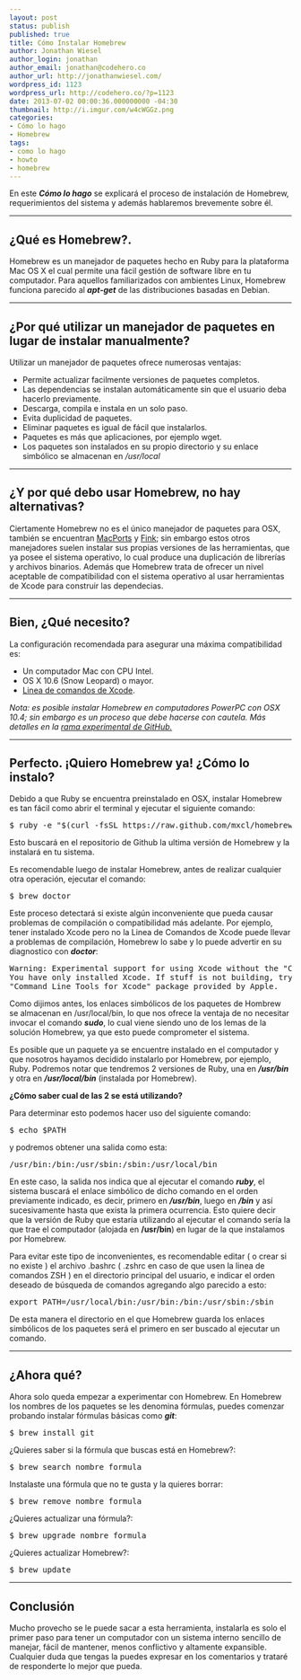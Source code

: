 ```yaml
---
layout: post
status: publish
published: true
title: Cómo Instalar Homebrew
author: Jonathan Wiesel
author_login: jonathan
author_email: jonathan@codehero.co
author_url: http://jonathanwiesel.com/
wordpress_id: 1123
wordpress_url: http://codehero.co/?p=1123
date: 2013-07-02 00:00:36.000000000 -04:30
thumbnail: http://i.imgur.com/w4cWGGz.png
categories:
- Cómo lo hago
- Homebrew
tags:
- como lo hago
- howto
- homebrew
---
```

<p>En este <strong><em>Cómo lo hago</em></strong> se explicará el proceso de instalación de Homebrew, requerimientos del sistema y además hablaremos brevemente sobre él.</p>

<hr />

<h2>¿Qué es Homebrew?.</h2>

<p>Homebrew es un manejador de paquetes hecho en Ruby para la plataforma Mac OS X el cual permite una fácil gestión de software libre en tu computador. Para aquellos familiarizados con ambientes Linux, Homebrew funciona parecido al <strong><em>apt-get</em></strong> de las distribuciones basadas en Debian.</p>

<hr />

<h2>¿Por qué utilizar un manejador de paquetes en lugar de instalar manualmente?</h2>

<p>Utilizar un manejador de paquetes ofrece numerosas ventajas:</p>

<ul>
<li>Permite actualizar facilmente versiones de paquetes completos.</li>
<li>Las dependencias se instalan automáticamente sin que el usuario deba hacerlo previamente.</li>
<li>Descarga, compila e instala en un solo paso.</li>
<li>Evita duplicidad de paquetes.</li>
<li>Eliminar paquetes es igual de fácil que instalarlos.</li>
<li>Paquetes es más que aplicaciones, por ejemplo wget.</li>
<li>Los paquetes son instalados en su propio directorio y su enlace simbólico se almacenan en <em>/usr/local</em></li>
</ul>

<hr />

<h2>¿Y por qué debo usar Homebrew, no hay alternativas?</h2>

<p>Ciertamente Homebrew no es el único manejador de paquetes para OSX, también se encuentran <a href="http://www.macports.org/">MacPorts</a> y <a href="http://finkproject.org/">Fink</a>; sin embargo estos otros manejadores suelen instalar sus propias versiones de las herramientas, que ya posee el sistema operativo, lo cual produce una duplicación de librerías y archivos binarios. Además que Homebrew trata de ofrecer un nivel aceptable de compatibilidad con el sistema operativo al usar herramientas de Xcode para construir las dependecias.</p>

<hr />

<h2>Bien, ¿Qué necesito?</h2>

<p>La configuración recomendada para asegurar una máxima compatibilidad es:</p>

<ul>
<li>Un computador Mac con CPU Intel.</li>
<li>OS X 10.6 (Snow Leopard) o mayor. </li>
<li><a href="http://itunes.apple.com/us/app/xcode/id497799835">Linea de comandos de Xcode</a>.</li>
</ul>

<p><em>Nota: es posible instalar Homebrew en computadores PowerPC con OSX 10.4; sin embargo es un proceso que debe hacerse con cautela. Más detalles en la <a href="https://github.com/mistydemeo/tigerbrew">rama experimental de GitHub.</a></em></p>

<hr />

<h2>Perfecto. ¡Quiero Homebrew ya! ¿Cómo lo instalo?</h2>

<p>Debido a que Ruby se encuentra preinstalado en OSX, instalar Homebrew es tan fácil como abrir el terminal y ejecutar el siguiente comando:</p>

<pre>$ ruby -e "$(curl -fsSL https://raw.github.com/mxcl/homebrew/go)"
</pre>

<p>Esto buscará en el repositorio de Github la ultima versión de Homebrew y la instalará en tu sistema.</p>

<p>Es recomendable luego de instalar Homebrew, antes de realizar cualquier otra operación, ejecutar el comando:</p>

<pre>$ brew doctor
</pre>

<p>Este proceso detectará si existe algún inconveniente que pueda causar problemas de compilación o compatibilidad más adelante. Por ejemplo, tener instalado Xcode pero no la Linea de Comandos de Xcode puede llevar a problemas de compilación, Homebrew lo sabe y lo puede advertir en su diagnostico con <strong><em>doctor</em></strong>:</p>

<pre>Warning: Experimental support for using Xcode without the "Command Line Tools".
You have only installed Xcode. If stuff is not building, try installing the
"Command Line Tools for Xcode" package provided by Apple.
</pre>

<p>Como dijimos antes, los enlaces simbólicos de los paquetes de Hombrew se almacenan en /usr/local/bin, lo que nos ofrece la ventaja de no necesitar invocar el comando <strong><em>sudo</em></strong>, lo cual viene siendo uno de los lemas de la solución Homebrew, ya que esto puede comprometer el sistema.</p>

<p>Es posible que un paquete ya se encuentre instalado en el computador y que nosotros hayamos decidido instalarlo por Homebrew, por ejemplo, Ruby. Podremos notar que tendremos 2 versiones de Ruby, una en <strong><em>/usr/bin</em></strong> y otra en <strong><em>/usr/local/bin</em></strong> (instalada por Homebrew).</p>

<p><strong>¿Cómo saber cual de las 2 se está utilizando?</strong></p>

<p>Para determinar esto podemos hacer uso del siguiente comando:</p>

<pre>$ echo $PATH
</pre>

<p>y podremos obtener una salida como esta:</p>

<pre>/usr/bin:/bin:/usr/sbin:/sbin:/usr/local/bin
</pre>

<p>En este caso, la salida nos indica que al ejecutar el comando <strong><em>ruby</em></strong>, el sistema buscará el enlace simbólico de dicho comando en el orden previamente indicado, es decir, primero en <strong><em>/usr/bin</em></strong>, luego en <strong><em>/bin</em></strong> y así sucesivamente hasta que exista la primera ocurrencia. Esto quiere decir que la versión de Ruby que estaría utilizando al ejecutar el comando sería la que trae el computador (alojada en <strong>/usr/bin</strong>) en lugar de la que instalamos por Homebrew.</p>

<p>Para evitar este tipo de inconvenientes, es recomendable editar ( o crear si no existe ) el archivo .bashrc ( .zshrc en caso de que usen la linea de comandos ZSH ) en el directorio principal del usuario, e indicar el orden deseado de búsqueda de comandos agregando algo parecido a esto:</p>

<pre>export PATH=/usr/local/bin:/usr/bin:/bin:/usr/sbin:/sbin
</pre>

<p>De esta manera el directorio en el que Homebrew guarda los enlaces simbólicos de los paquetes será el primero en ser buscado al ejecutar un comando.</p>

<hr />

<h2>¿Ahora qué?</h2>

<p>Ahora solo queda empezar a experimentar con Homebrew. En Homebrew los nombres de los paquetes se les denomina fórmulas, puedes comenzar probando instalar fórmulas básicas como <strong><em>git</em></strong>:</p>

<pre>$ brew install git
</pre>

<p>¿Quieres saber si la fórmula que buscas está en Homebrew?:</p>

<pre>$ brew search nombre_formula
</pre>

<p>Instalaste una fórmula que no te gusta y la quieres borrar:</p>

<pre>$ brew remove nombre_formula
</pre>

<p>¿Quieres actualizar una fórmula?:</p>

<pre>$ brew upgrade nombre_formula
</pre>

<p>¿Quieres actualizar Homebrew?:</p>

<pre>$ brew update
</pre>

<hr />

<h2>Conclusión</h2>

<p>Mucho provecho se le puede sacar a esta herramienta, instalarla es solo el primer paso para tener un computador con un sistema interno sencillo de manejar, fácil de mantener, menos conflictivo y altamente expansible. Cualquier duda que tengas la puedes expresar en los comentarios y trataré de responderte lo mejor que pueda.</p>
